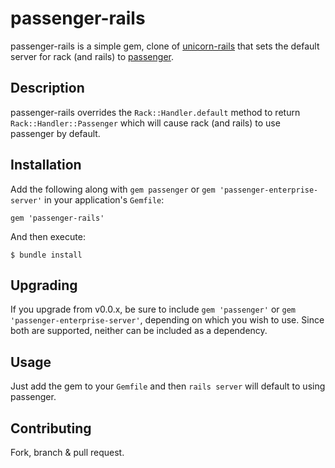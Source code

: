 # passenger-rails

passenger-rails is a simple gem, clone of [unicorn-rails](https://github.com/samuelkadolph/unicorn-rails) that sets the default server for rack (and rails) to [passenger](https://www.phusionpassenger.com/).

## Description

passenger-rails overrides the `Rack::Handler.default` method to return `Rack::Handler::Passenger` which will cause rack (and
rails) to use passenger by default.

## Installation

Add the following along with `gem passenger` or `gem 'passenger-enterprise-server'` in your application's `Gemfile`:

    gem 'passenger-rails'

And then execute:

    $ bundle install

## Upgrading

If you upgrade from v0.0.x, be sure to include `gem 'passenger'` or `gem 'passenger-enterprise-server'`, depending on which you wish to use. Since both are supported, neither can be included as a dependency.

## Usage

Just add the gem to your `Gemfile` and then `rails server` will default to using passenger.

## Contributing

Fork, branch & pull request.
